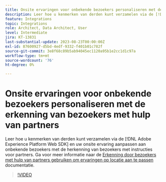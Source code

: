 ```yaml
---
title: Onsite ervaringen voor onbekende bezoekers personaliseren met de erkenning van bezoekers met hulp van partners
description: Leer hoe u kenmerken van derden kunt verzamelen via de [!DNL Adobe Experience Platform Web SDK] en uw onsite ervaring aanpassen aan onbekende bezoekers met de herkenning van bezoekers met instructies voor partners.
feature: Integrations
topic: Integrations
role: Architect, Data Architect, User
level: Intermediate
jira: KT-13831
last-substantial-update: 2023-08-23T00:00:00Z
exl-id: 87600927-d5bd-4edf-9332-f401b01c782f
source-git-commit: 3e8f68c89b5ab94045ec1120a95b1e2cc1d1c97a
workflow-type: tm+mt
source-wordcount: '76'
ht-degree: 0%

---
```


# Onsite ervaringen voor onbekende bezoekers personaliseren met de erkenning van bezoekers met hulp van partners

Leer hoe u kenmerken van derden kunt verzamelen via de [!DNL Adobe Experience Platform Web SDK] en uw onsite ervaring aanpassen aan onbekende bezoekers met de herkenning van bezoekers met instructies voor partners. Ga voor meer informatie naar de [Erkenning door bezoekers met hulp van partners gebruiken om ervaringen op locatie aan te passen](https://experienceleague.adobe.com/docs/experience-platform/rtcdp/use-cases/partner-data/onsite-personalization.html) documentatie.

>[!VIDEO](https://video.tv.adobe.com/v/3423076/?learn=on)
